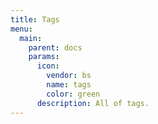 ```yaml
---
title: Tags
menu:
  main:
    parent: docs
    params:
      icon:
        vendor: bs
        name: tags
        color: green
      description: All of tags.
---
```

